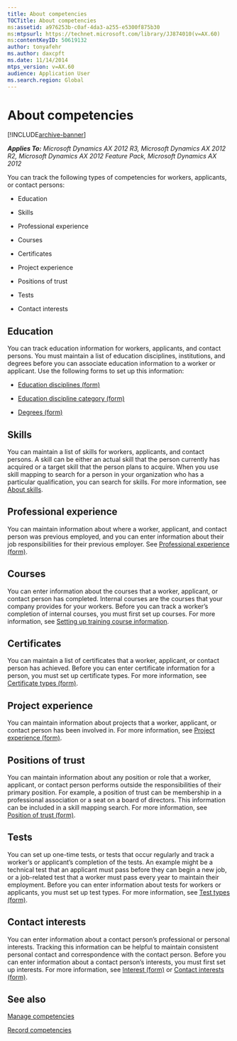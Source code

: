 ```yaml
---
title: About competencies
TOCTitle: About competencies
ms:assetid: a976253b-c0af-4da3-a255-e5300f875b30
ms:mtpsurl: https://technet.microsoft.com/library/JJ874010(v=AX.60)
ms:contentKeyID: 50619132
author: tonyafehr
ms.author: daxcpft
ms.date: 11/14/2014
mtps_version: v=AX.60
audience: Application User
ms.search.region: Global
---
```


# About competencies 


[!INCLUDE[archive-banner](includes/archive-banner.md)]


_**Applies To:** Microsoft Dynamics AX 2012 R3, Microsoft Dynamics AX 2012 R2, Microsoft Dynamics AX 2012 Feature Pack, Microsoft Dynamics AX 2012_

You can track the following types of competencies for workers, applicants, or contact persons:

  - Education

  - Skills

  - Professional experience

  - Courses

  - Certificates

  - Project experience

  - Positions of trust

  - Tests

  - Contact interests

## Education

You can track education information for workers, applicants, and contact persons. You must maintain a list of education disciplines, institutions, and degrees before you can associate education information to a worker or applicant. Use the following forms to set up this information:

  - [Education disciplines (form)](https://technet.microsoft.com/library/aa589077\(v=ax.60\))

  - [Education discipline category (form)](https://technet.microsoft.com/library/aa557412\(v=ax.60\))

  - [Degrees (form)](https://technet.microsoft.com/library/aa571288\(v=ax.60\))

## Skills

You can maintain a list of skills for workers, applicants, and contact persons. A skill can be either an actual skill that the person currently has acquired or a target skill that the person plans to acquire. When you use skill mapping to search for a person in your organization who has a particular qualification, you can search for skills. For more information, see [About skills](about-skills.md).

## Professional experience

You can maintain information about where a worker, applicant, and contact person was previous employed, and you can enter information about their job responsibilities for their previous employer. See [Professional experience (form)](https://technet.microsoft.com/library/aa550286\(v=ax.60\)).

## Courses

You can enter information about the courses that a worker, applicant, or contact person has completed. Internal courses are the courses that your company provides for your workers. Before you can track a worker’s completion of internal courses, you must first set up courses. For more information, see [Setting up training course information](setting-up-training-course-information.md).

## Certificates

You can maintain a list of certificates that a worker, applicant, or contact person has achieved. Before you can enter certificate information for a person, you must set up certificate types. For more information, see [Certificate types (form)](https://technet.microsoft.com/library/aa619900\(v=ax.60\)).

## Project experience

You can maintain information about projects that a worker, applicant, or contact person has been involved in. For more information, see [Project experience (form)](https://technet.microsoft.com/library/aa575899\(v=ax.60\)).

## Positions of trust

You can maintain information about any position or role that a worker, applicant, or contact person performs outside the responsibilities of their primary position. For example, a position of trust can be membership in a professional association or a seat on a board of directors. This information can be included in a skill mapping search. For more information, see [Position of trust (form)](https://technet.microsoft.com/library/aa591442\(v=ax.60\)).

## Tests

You can set up one-time tests, or tests that occur regularly and track a worker’s or applicant’s completion of the tests. An example might be a technical test that an applicant must pass before they can begin a new job, or a job-related test that a worker must pass every year to maintain their employment. Before you can enter information about tests for workers or applicants, you must set up test types. For more information, see [Test types (form)](https://technet.microsoft.com/library/jj677419\(v=ax.60\)).

## Contact interests

You can enter information about a contact person’s professional or personal interests. Tracking this information can be helpful to maintain consistent personal contact and correspondence with the contact person. Before you can enter information about a contact person’s interests, you must first set up interests. For more information, see [Interest (form)](https://technet.microsoft.com/library/aa577265\(v=ax.60\)) or [Contact interests (form)](https://technet.microsoft.com/library/aa554489\(v=ax.60\)).

## See also

[Manage competencies](manage-competencies.md)

[Record competencies](record-competencies.md)

  



